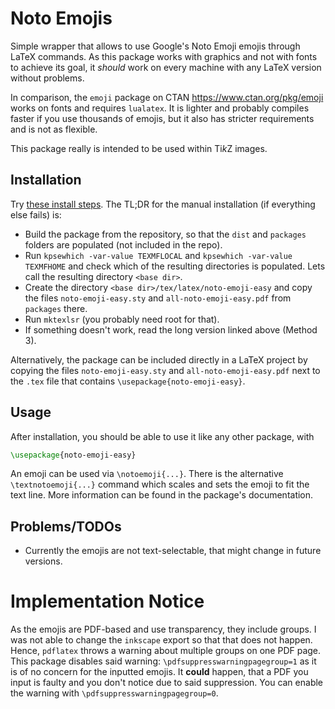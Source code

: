 # Noto Emojis

Simple wrapper that allows to use Google's Noto Emoji emojis through LaTeX commands.
As this package works with graphics and not with fonts to achieve its goal, it *should* work on every machine with any LaTeX version without problems.

In comparison, the `emoji` package on CTAN <https://www.ctan.org/pkg/emoji> works on fonts and requires `lualatex`.
It is lighter and probably compiles faster if you use thousands of emojis, but it also has stricter requirements and is not as flexible.

This package really is intended to be used within Ti*k*Z images.

## Installation

Try [these install steps](https://tex.stackexchange.com/questions/73016/how-do-i-install-an-individual-package-on-a-linux-system).
The TL;DR for the manual installation (if everything else fails) is:
- Build the package from the repository, so that the `dist` and `packages` folders are populated (not included in the repo).
- Run `kpsewhich -var-value TEXMFLOCAL` and `kpsewhich -var-value TEXMFHOME` and check which of the resulting directories is populated.
  Lets call the resulting directory `<base dir>`.
- Create the directory `<base dir>/tex/latex/noto-emoji-easy` and copy the files `noto-emoji-easy.sty` and `all-noto-emoji-easy.pdf` from `packages` there.
- Run `mktexlsr` (you probably need root for that).
- If something doesn't work, read the long version linked above (Method 3).

Alternatively, the package can be included directly in a LaTeX project by copying the files `noto-emoji-easy.sty` and `all-noto-emoji-easy.pdf` next to the `.tex` file that contains `\usepackage{noto-emoji-easy}`.

## Usage

After installation, you should be able to use it like any other package, with

```latex
\usepackage{noto-emoji-easy}
```

An emoji can be used via `\notoemoji{...}`.
There is the alternative `\textnotoemoji{...}` command which scales and sets the emoji to fit the text line.
More information can be found in the package's documentation.

## Problems/TODOs

- Currently the emojis are not text-selectable, that might change in future versions.

# Implementation Notice

As the emojis are PDF-based and use transparency, they include groups.
I was not able to change the `inkscape` export so that that does not happen.
Hence, `pdflatex` throws a warning about multiple groups on one PDF page.
This package disables said warning: `\pdfsuppresswarningpagegroup=1` as it is of no concern for the inputted emojis.
It **could** happen, that a PDF you input is faulty and you don't notice due to said suppression.
You can enable the warning with `\pdfsuppresswarningpagegroup=0`.
